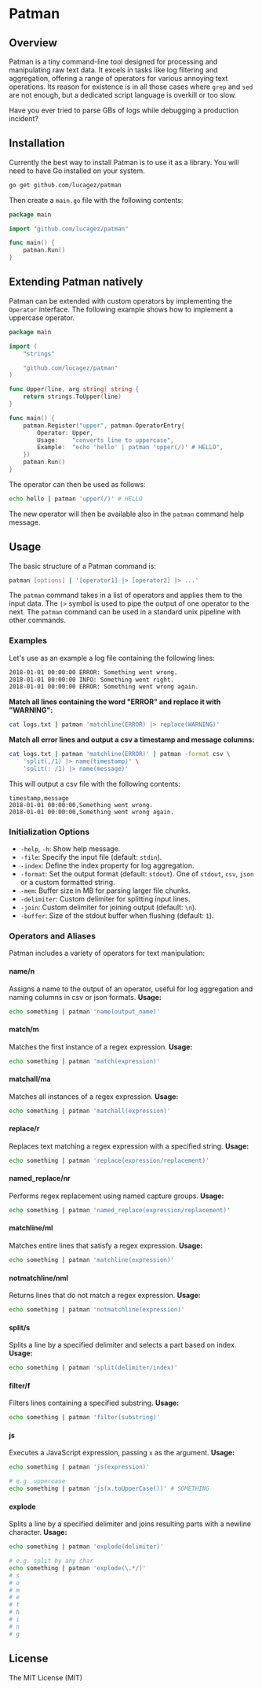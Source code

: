 # Patman

## Overview
Patman is a tiny command-line tool designed for processing and manipulating raw text data. It excels in tasks like log filtering and aggregation, offering a range of operators for various annoying text operations.
Its reason for existence is in all those cases where `grep` and `sed` are not enough, but a dedicated script language is overkill or too slow.

Have you ever tried to parse GBs of logs while debugging a production incident? 

## Installation
Currently the best way to install Patman is to use it as a library. You will need to have Go installed on your system.

```bash
go get github.com/lucagez/patman
```

Then create a `main.go` file with the following contents:
```go
package main

import "github.com/lucagez/patman"

func main() {
	patman.Run()
}
```

## Extending Patman natively

Patman can be extended with custom operators by implementing the `Operator` interface. The following example shows how to implement a uppercase operator.

```go
package main

import (
	"strings"

	"github.com/lucagez/patman"
)

func Upper(line, arg string) string {
	return strings.ToUpper(line)
}

func main() {
	patman.Register("upper", patman.OperatorEntry{
		Operator: Upper,
		Usage:    "converts line to uppercase",
		Example:  "echo 'hello' | patman 'upper(/)' # HELLO",
	})
	patman.Run()
}
```

The operator can then be used as follows:
```bash
echo hello | patman 'upper(/)' # HELLO
```

The new operator will then be available also in the `patman` command help message.

## Usage
The basic structure of a Patman command is:
```bash
patman [options] | '[operator1] |> [operator2] |> ...'
```
The `patman` command takes in a list of operators and applies them to the input data. The `|>` symbol is used to pipe the output of one operator to the next. The `patman` command can be used in a standard unix pipeline with other commands.

### Examples

Let's use as an example a log file containing the following lines:
```logs.txt
2018-01-01 00:00:00 ERROR: Something went wrong.
2018-01-01 00:00:00 INFO: Something went right.
2018-01-01 00:00:00 ERROR: Something went wrong again.
```

**Match all lines containing the word "ERROR" and replace it with "WARNING":**
```bash
cat logs.txt | patman 'matchline(ERROR) |> replace(WARNING)'
```

**Match all error lines and output a csv a timestamp and message columns:**
```bash
cat logs.txt | patman 'matchline(ERROR)' | patman -format csv \
    'split(,/1) |> name(timestamp)' \
    'split(: /1) |> name(message)'
```

This will output a csv file with the following contents:

```csv
timestamp,message
2018-01-01 00:00:00,Something went wrong.
2018-01-01 00:00:00,Something went wrong again.
```

### Initialization Options
- `-help`, `-h`: Show help message.
- `-file`: Specify the input file (default: `stdin`).
- `-index`: Define the index property for log aggregation.
- `-format`: Set the output format (default: `stdout`). One of `stdout`, `csv`, `json` or a custom formatted string.
- `-mem`: Buffer size in MB for parsing larger file chunks.
- `-delimiter`: Custom delimiter for splitting input lines.
- `-join`: Custom delimiter for joining output (default: `\n`).
- `-buffer`: Size of the stdout buffer when flushing (default: `1`).

### Operators and Aliases
Patman includes a variety of operators for text manipulation:

#### name/n
Assigns a name to the output of an operator, useful for log aggregation and naming columns in csv or json formats.
**Usage:** 
```bash
echo something | patman 'name(output_name)'
```

#### match/m
Matches the first instance of a regex expression.
**Usage:** 
```bash
echo something | patman 'match(expression)'
```

#### matchall/ma
Matches all instances of a regex expression.
**Usage:** 
```bash
echo something | patman 'matchall(expression)'
```

#### replace/r
Replaces text matching a regex expression with a specified string.
**Usage:** 
```bash
echo something | patman 'replace(expression/replacement)'
```

#### named_replace/nr
Performs regex replacement using named capture groups.
**Usage:** 
```bash
echo something | patman 'named_replace(expression/replacement)'
```

#### matchline/ml
Matches entire lines that satisfy a regex expression.
**Usage:** 
```bash
echo something | patman 'matchline(expression)'
```

#### notmatchline/nml
Returns lines that do not match a regex expression.
**Usage:** 
```bash
echo something | patman 'notmatchline(expression)'
```

#### split/s
Splits a line by a specified delimiter and selects a part based on index.
**Usage:** 
```bash
echo something | patman 'split(delimiter/index)'
```

#### filter/f
Filters lines containing a specified substring.
**Usage:** 
```bash
echo something | patman 'filter(substring)'
```

#### js
Executes a JavaScript expression, passing `x` as the argument.
**Usage:** 
```bash
echo something | patman 'js(expression)'

# e.g. uppercase
echo something | patman 'js(x.toUpperCase())' # SOMETHING
```

#### explode
Splits a line by a specified delimiter and joins resulting parts with a newline character.
**Usage:** 
```bash
echo something | patman 'explode(delimiter)'

# e.g. split by any char
echo something | patman 'explode(\.*/)'
# s
# o
# m
# e
# t
# h
# i
# n
# g
```

## License

The MIT License (MIT)
